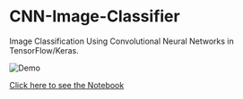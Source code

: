 # CNN-Image-Classifier
Image Classification Using Convolutional Neural Networks in TensorFlow/Keras.

![Demo](https://github.com/saulventura/Airline-Passenger-Satisfaction/blob/master/demo.gif)

[Click here to see the Notebook](https://github.com/saulventura/CNN-Image-Classifier/blob/main/convolutional_neural_network.ipynb)
